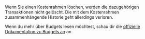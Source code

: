 Wenn Sie einen Kostenrahmen löschen, werden die dazugehörigen Transaktionen nicht gelöscht. Die mit dem Kostenrahmen zusammenhängende Historie geht allerdings verloren.

Wenn du mehr über Budgets lesen möchtest, schau dir die [offizielle Dokumentation zu Budgets an](https://docs.firefly-iii.org/concepts/budgets) an.